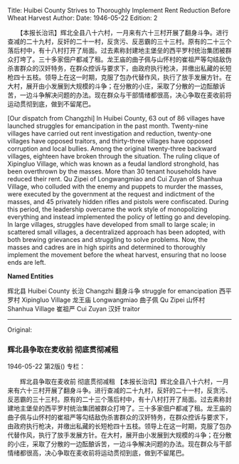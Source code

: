 Title: Huibei County Strives to Thoroughly Implement Rent Reduction Before Wheat Harvest
Author:
Date: 1946-05-22
Edition: 2

　　【本报长治讯】辉北全县八十六村，一月来有六十三村开展了翻身斗争。进行查减的二十九村，反奸的二十一村，反贪污、反恶霸的三十三村。原有的二十三个落后村中，有十八村打开了局面。过去素称封建地主堡垒的西平罗村统治集团被群众打垮了。三十多家佃户都减了租。龙王庙的曲子佩与山怀村的崔祖严等勾结敌伪杀害群众的汉奸特务，在群众控诉与要求下，由政府执行枪决，并缴出私藏的长短枪四十五枝。领导上在这一时期，克服了包办代替作风，执行了放手发展方针。在大村，展开由小发展到大规模的斗争；在分散的小庄，采取了分散的一边酝酿诉苦，一边斗争解决问题的办法。现在群众与干部情绪都很高，决心争取在麦收前将运动贯彻到底，做到不留尾巴。

[Our dispatch from Changzhi] In Huibei County, 63 out of 86 villages have launched struggles for emancipation in the past month. Twenty-nine villages have carried out rent investigation and reduction, twenty-one villages have opposed traitors, and thirty-three villages have opposed corruption and local bullies. Among the original twenty-three backward villages, eighteen have broken through the situation. The ruling clique of Xipingluo Village, which was known as a feudal landlord stronghold, has been overthrown by the masses. More than 30 tenant households have reduced their rent. Qu Zipei of Longwangmiao and Cui Zuyan of Shanhua Village, who colluded with the enemy and puppets to murder the masses, were executed by the government at the request and indictment of the masses, and 45 privately hidden rifles and pistols were confiscated. During this period, the leadership overcame the work style of monopolizing everything and instead implemented the policy of letting go and developing. In large villages, struggles have developed from small to large scale; in scattered small villages, a decentralized approach has been adopted, with both brewing grievances and struggling to solve problems. Now, the masses and cadres are in high spirits and determined to thoroughly implement the movement before the wheat harvest, ensuring that no loose ends are left.




**Named Entities**


辉北县  Huibei County
长治  Changzhi
翻身斗争 struggle for emancipation
西平罗村 Xipingluo Village
龙王庙 Longwangmiao
曲子佩 Qu Zipei
山怀村 Shanhua Village
崔祖严 Cui Zuyan
汉奸  traitor



<hr /> 

Original: 


### 辉北县争取在麦收前  彻底贯彻减租

1946-05-22
第2版()
专栏：

　　辉北县争取在麦收前
    彻底贯彻减租
    【本报长治讯】辉北全县八十六村，一月来有六十三村开展了翻身斗争。进行查减的二十九村，反奸的二十一村，反贪污、反恶霸的三十三村。原有的二十三个落后村中，有十八村打开了局面。过去素称封建地主堡垒的西平罗村统治集团被群众打垮了。三十多家佃户都减了租。龙王庙的曲子佩与山怀村的崔祖严等勾结敌伪杀害群众的汉奸特务，在群众控诉与要求下，由政府执行枪决，并缴出私藏的长短枪四十五枝。领导上在这一时期，克服了包办代替作风，执行了放手发展方针。在大村，展开由小发展到大规模的斗争；在分散的小庄，采取了分散的一边酝酿诉苦，一边斗争解决问题的办法。现在群众与干部情绪都很高，决心争取在麦收前将运动贯彻到底，做到不留尾巴。
